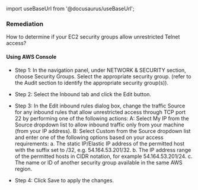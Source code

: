 import useBaseUrl from '@docusaurus/useBaseUrl';

### Remediation
How to determine if your EC2 security groups allow unrestricted Telnet access?

#### Using AWS Console

- Step 1: In the navigation panel, under NETWORK & SECURITY section, choose Security Groups. Select the appropriate security group.
	(refer to the Audit section to identify the appropriate security group(s)).

- Step 2: Select the Inbound tab and click the Edit button.

- Step 3: In the Edit inbound rules dialog box, change the traffic Source for any inbound rules that allow unrestricted access through TCP port 22 by performing one of the following actions:
	 A: Select My IP from the Source dropdown list to allow inbound traffic only from your machine (from your IP address).
	 B: Select Custom from the Source dropdown list and enter one of the following options based on your access requirements:
		 a. The static IP/Elastic IP address of the permitted host with the suffix set to /32, e.g. 54.164.53.201/32.
		 b. The IP address range of the permitted hosts in CIDR notation, for example 54.164.53.201/24.
		 c. The name or ID of another security group available in the same AWS region.

- Step 4: Click Save to apply the changes.